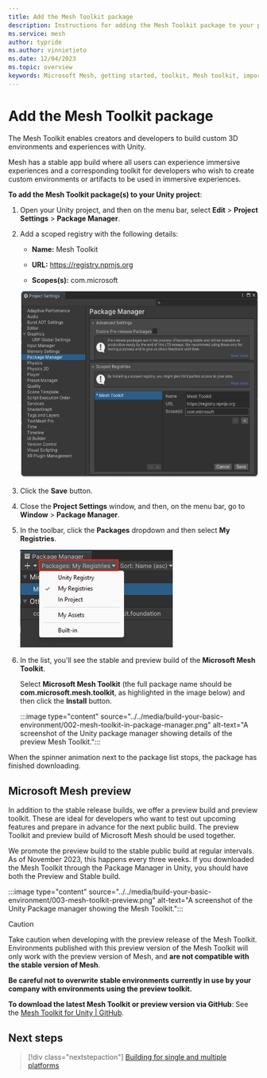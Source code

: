 ```yaml
---
title: Add the Mesh Toolkit package
description: Instructions for adding the Mesh Toolkit package to your project.
ms.service: mesh
author: typride
ms.author: vinnietieto
ms.date: 12/04/2023
ms.topic: overview
keywords: Microsoft Mesh, getting started, toolkit, Mesh toolkit, import, registry, scoped registry, packages
---
```


# Add the Mesh Toolkit package

The Mesh Toolkit enables creators and developers to build custom 3D environments and experiences with Unity.

Mesh has a stable app build where all users can experience immersive experiences and a corresponding toolkit for developers who wish to create custom environments or artifacts to be used in immersive experiences.

**To add the Mesh Toolkit package(s) to your Unity project**:

1. Open your Unity project, and then on the menu bar, select **Edit** > **Project Settings** > **Package Manager**.

1. Add a scoped registry with the following details:

   - **Name:** Mesh Toolkit

   - **URL:** https://registry.npmjs.org

   - **Scopes(s):** com.microsoft

   ![A screenshot of the Project Settings window with the Package Manager Scope Registry Configuration displayed.](../../media/build-your-basic-environment/Microsft-Mesh-toolkit-download-package-install-proper-name.png)

1. Click the **Save** button.
1. Close the **Project Settings** window, and then, on the menu bar, go to **Window** > **Package Manager**.

1. In the toolbar, click the **Packages** dropdown and then select **My Registries**.

   ![A screenshot of the Package Manager with the Packages drop down highlighted.](../../media/build-your-basic-environment/001-packages-drop-down.png)

1. In the list, you'll see the stable and preview build of the **Microsoft Mesh Toolkit**. 

    Select **Microsoft Mesh Toolkit** (the full package name should be **com.microsoft.mesh.toolkit**, as highlighted in the image below) and then click the **Install** button.

    :::image type="content" source="../../media/build-your-basic-environment/002-mesh-toolkit-in-package-manager.png" alt-text="A screenshot of the Unity package manager showing details of the preview Mesh Toolkit.":::

When the spinner animation next to the package list stops, the package has finished downloading.

## Microsoft Mesh preview

In addition to the stable release builds, we offer a preview build and preview toolkit. These are ideal for developers who want to test out upcoming features and prepare in advance for the next public build. The preview Toolkit and preview build of Microsoft Mesh should be used together.

We promote the preview build to the stable public build at regular intervals. As of November 2023, this happens every three weeks. If you downloaded the Mesh Toolkit through the Package Manager in Unity, you should have both the Preview and Stable build.

:::image type="content" source="../../media/build-your-basic-environment/003-mesh-toolkit-preview.png" alt-text="A screenshot of the Unity Package manager showing the Mesh Toolkit.":::

> [!Caution]
> Take caution when developing with the preview release of the Mesh Toolkit. Environments published with this preview version of the Mesh Toolkit will only work with the preview version of Mesh, and **are not compatible with the stable version of Mesh**.
>
> **Be careful not to overwrite stable environments currently in use by your company with environments using the preview toolkit.**

**To download the latest Mesh Toolkit or preview version via GitHub**:
See the [Mesh Toolkit for Unity | GitHub](https://github.com/microsoft/Mesh-Toolkit-Unity/releases).

## Next steps

> [!div class="nextstepaction"]
> [Building for single and multiple platforms](build-for-single-and-multiple-platforms.md)
